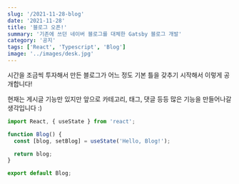 ```yaml
---
slug: '/2021-11-28-blog'
date: '2021-11-28'
title: '블로그 오픈!'
summary: '기존에 쓰던 네이버 블로그를 대체한 Gatsby 블로그 개발'
category: '공지'
tags: ['React', 'Typescript', 'Blog']
image: '../images/desk.jpg'
---
```


시간을 조금씩 투자해서 만든 블로그가 어느 정도 기본 틀을 갖추기 시작해서 이렇게 공개합니다!

현재는 게시글 기능만 있지만 앞으로 카테고리, 태그, 댓글 등등 많은 기능을 만들어나갈 생각입니다 :)

```ts
import React, { useState } from 'react';

function Blog() {
  const [blog, setBlog] = useState('Hello, Blog!');

  return blog;
}

export default Blog;
```
